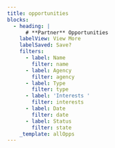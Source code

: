 ```yaml
---
title: opportunities
blocks:
  - heading: |
      # **Partner** Opportunities
    labelView: View More
    labelSaved: Save?
    filters:
      - label: Name
        filter: name
      - label: Agency
        filter: agency
      - label: Type
        filter: type
      - label: 'Interests '
        filter: interests
      - label: Date
        filter: date
      - label: Status
        filter: state
    _template: allOpps
---
```


